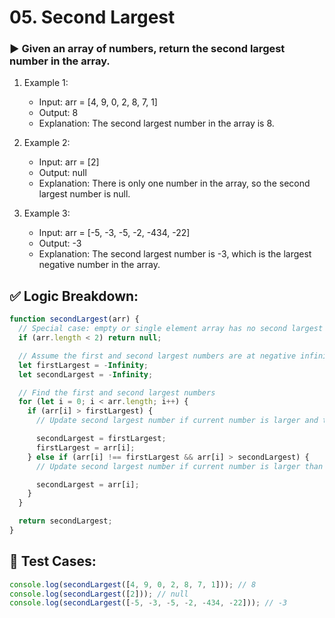 # 05. Second Largest

### ▶️ Given an array of numbers, return the second largest number in the array.

1. Example 1:

   - Input: arr = [4, 9, 0, 2, 8, 7, 1]
   - Output: 8
   - Explanation: The second largest number in the array is 8.

2. Example 2:

   - Input: arr = [2]
   - Output: null
   - Explanation: There is only one number in the array, so the second largest number is null.

3. Example 3:
   - Input: arr = [-5, -3, -5, -2, -434, -22]
   - Output: -3
   - Explanation: The second largest number is -3, which is the largest negative number in the array.

## ✅ Logic Breakdown:

```javascript
function secondLargest(arr) {
  // Special case: empty or single element array has no second largest number
  if (arr.length < 2) return null;

  // Assume the first and second largest numbers are at negative infinity
  let firstLargest = -Infinity;
  let secondLargest = -Infinity;

  // Find the first and second largest numbers
  for (let i = 0; i < arr.length; i++) {
    if (arr[i] > firstLargest) {
      // Update second largest number if current number is larger and then update first largest number

      secondLargest = firstLargest;
      firstLargest = arr[i];
    } else if (arr[i] !== firstLargest && arr[i] > secondLargest) {
      // Update second largest number if current number is larger than second largest number and smaller than first largest number

      secondLargest = arr[i];
    }
  }

  return secondLargest;
}
```

## 🧪 Test Cases:

```javascript
console.log(secondLargest([4, 9, 0, 2, 8, 7, 1])); // 8
console.log(secondLargest([2])); // null
console.log(secondLargest([-5, -3, -5, -2, -434, -22])); // -3
```
